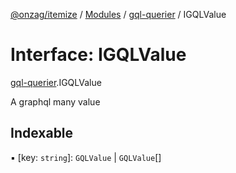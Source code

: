 [@onzag/itemize](../README.md) / [Modules](../modules.md) / [gql-querier](../modules/gql_querier.md) / IGQLValue

# Interface: IGQLValue

[gql-querier](../modules/gql_querier.md).IGQLValue

A graphql many value

## Indexable

▪ [key: `string`]: `GQLValue` \| `GQLValue`[]
